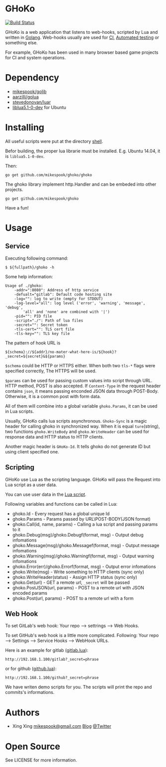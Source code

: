 GHoKo
=====

[![Build Status][travis-img]][travis]

GHoKo is a web application that listens to web-hooks, scripted by Lua and
written in [Golang][golang]. Web-hooks usually are used for [CI][ci], 
[Automated testing][auto-testing] or something else.

For example, GHoKo has been used in many browser based game projects for
CI and system operations.

Dependency
==========

 * [mikespook/golib][golib]
 * [aarzilli/golua][golua]
 * [stevedonovan/luar][luar]
 * [liblua5.1-0-dev][liblua] for Ubuntu

Installing
==========

All useful scripts were put at the directory [shell][shell].

Befor building, the proper lua librarie must be installed.
E.g. Ubuntu 14.04, it is `liblua5.1-0-dev`.

Then:

	go get github.com/mikespook/ghoko/ghoko

The ghoko library implement http.Handler and can be embeded
into other projects.

	go get github.com/mikespook/ghoko

Have a fun!

Usage
=====

Service
-------

Executing following command:

	$ ${fullpath}/ghoko -h

Some help information:

	Usage of ./ghoko:
		-addr=":8080": Address of http service
		-defualt="gitlab": Default code hosting site
		-log="": log to write (empty for STDOUT)
		-log-level="all": log level ('error', 'warning', 'message', 'debug', 
			'all' and 'none' are combined with '|')
		-pid="": PID file
		-script="./": Path of lua files
		-secret="": Secret token
		-tls-cert="": TLS cert file
		-tls-key="": TLS key file
		

The pattern of hook URL is 

	${schema}://${addr}/no-mater-what-here-is/${hook}?_secret=${secret}&${params}

`$schema` could be HTTP or HTTPS either. When both two `tls-*` flags were
specified correctly, The HTTPS will be used.

`$params` can be used for passing custom values into script through URL. 
HTTP method, POST is also accepted. If `Content-Type` in the request header
contains `json`, it means passing enconded JSON data through POST-Body.
Otherwise, it is a common post with form data.

All of them will combine into a global variable `ghoko.Params`, it can
be used in Lua scripts.

Usually, GHoKo calls lua scripts asynchronous. `Ghoko-Sync` is a magic 
header for calling ghoko in synchronized way. When it is equal 
`ture`(string), two functions `ghoko.WriteBody` and `ghoko.WriteHeader`
can be used for response data and HTTP status to HTTP clients.

Another magic header is `GHoKo-Id`. It tells ghoko do not generate ID
but using client specified one.

Scripting
---------

GHoKo use Lua as the scripting language. GHoKo will pass the Request into
Lua script as a user data.

You can use user data in the [Lua script][demo].

Following variables and functions can be called in Lua:

 * ghoko.Id - Every request has a global unique Id
 * ghoko.Params - Params passed by URL\POST-BODY(JSON format)
 * ghoko.Call(id, name, params) - Calling a lua script and passing params to it
 * ghoko.Debug(msg)/ghoko.Debugf(format, msg) - Output debug infomations
 * ghoko.Message(msg)/ghoko.Messagef(format, msg) - Output message infomations
 * ghoko.Warning(msg)/ghoko.Warningf(format, msg) - Output warning infomations
 * ghoko.Error(err)/ghoko.Errorf(format, msg) - Output error infomations
 * ghoko.Write(msg) - Write something to HTTP clients (sync only)
 * ghoko.WriteHeader(status) - Assign HTTP status (sync only)
 * ghoko.Get(url) - GET a remote url, `_secret` will be passed
 * ghoko.PostJSON(url, params) - POST to a remote url with JSON encoded params
 * ghoko.Post(url, params) - POST to a remote url with a form

Web Hook
--------

To set GitLab's web hook: Your repo --> settrings --> Web Hooks.

To set GitHub's web hook is a little more complicated.
Following: Your repo --> Settings --> Service Hooks --> WebHook URLs.

Here is an example for gitlab ([gitlab.lua][gitlab-lua]):

	http://192.168.1.100/gitlab?_secret=phrase

or for github ([github.lua][github-lua]):

	http://192.168.1.100/github?_secret=phrase

We have writen demo scripts for you. The scripts will print the repo and commits's informations.

Authors
=======

 * Xing Xing <mikespook@gmail.com> [Blog][blog] [@Twitter][twitter]

Open Source
===========

See LICENSE for more information.

[gitlab]: http://www.gitlab.com
[github]: http://www.github.com
[ci]: http://en.wikipedia.org/wiki/Continuous_integration
[golang]: http://golang.org
[golib]: https://github.com/mikespook/golib
[golua]: https://github.com/aarzilli/golua
[luar]: https://github.com/stevedonovan/luar
[demo]: https://github.com/mikespook/ghoko/blob/master/foobar.lua
[blog]: http://mikespook.com
[twitter]: http://twitter.com/mikespook
[github-req]: https://help.github.com/articles/post-receive-hooks
[gitlab-req]: http://demo.gitlab.com/help/web_hooks
[rhodecode]: https://rhodecode.com/
[bitbucket]: https://bitbucket.org/
[github-lua]: https://github.com/mikespook/ghoko/blob/master/github.lua
[gitlab-lua]: https://github.com/mikespook/ghoko/blob/master/gitlab.lua
[travis-img]: https://travis-ci.org/mikespook/ghoko.png?branch=master
[travis]: https://travis-ci.org/mikespook/ghoko
[auto-testing]: http://en.wikipedia.org/wiki/Test_automation
[shell]: https://github.com/mikespook/ghoko/tree/master/shell  
[liblua]: http://packages.ubuntu.com/trusty/liblua5.1-0-dev
